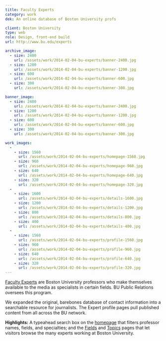 ```yaml
---
title: Faculty Experts
category: work
dek: An online database of Boston University profs

client: Boston University
type: web
role: Design, front-end build
url: http://www.bu.edu/experts

archive_image:
  - size: 2400
    url: /assets/work/2014-02-04-bu-experts/banner-2400.jpg
  - size: 1200
    url: /assets/work/2014-02-04-bu-experts/banner-1200.jpg
  - size: 600
    url: /assets/work/2014-02-04-bu-experts/banner-600.jpg
  - size: 300
    url: /assets/work/2014-02-04-bu-experts/banner-300.jpg

banner_image:
  - size: 2400
    url: /assets/work/2014-02-04-bu-experts/banner-2400.jpg
  - size: 1200
    url: /assets/work/2014-02-04-bu-experts/banner-1200.jpg
  - size: 600
    url: /assets/work/2014-02-04-bu-experts/banner-600.jpg
  - size: 300
    url: /assets/work/2014-02-04-bu-experts/banner-300.jpg

work_images:
  -
    - size: 1560
      url: /assets/work/2014-02-04-bu-experts/homepage-1560.jpg
    - size: 960
      url: /assets/work/2014-02-04-bu-experts/homepage-960.jpg
    - size: 640
      url: /assets/work/2014-02-04-bu-experts/homepage-640.jpg
    - size: 320
      url: /assets/work/2014-02-04-bu-experts/homepage-320.jpg
  -
    - size: 1600
      url: /assets/work/2014-02-04-bu-experts/details-1600.jpg
    - size: 1200
      url: /assets/work/2014-02-04-bu-experts/details-1200.jpg
    - size: 800
      url: /assets/work/2014-02-04-bu-experts/details-800.jpg
    - size: 400
      url: /assets/work/2014-02-04-bu-experts/details-400.jpg
  -
    - size: 1560
      url: /assets/work/2014-02-04-bu-experts/profile-1560.jpg
    - size: 960
      url: /assets/work/2014-02-04-bu-experts/profile-960.jpg
    - size: 640
      url: /assets/work/2014-02-04-bu-experts/profile-640.jpg
    - size: 320
      url: /assets/work/2014-02-04-bu-experts/profile-320.jpg
---
```


[Faculty Experts](http://www.bu.edu/experts) are Boston University professors who make themselves available to the media as specialists in certain fields. BU Public Relations oversees this program.

We expanded the original, barebones database of contact information into a searchable resource for journalists. The Expert profile pages pull published content from all across the BU network.

<strong>Highlights:</strong> A typeahead search box on the [homepage](http://www.bu.edu/experts) that filters professor names, fields, and specialties; and the [Fields](http://www.bu.edu/experts/fields/) and [Topics](http://www.bu.edu/experts/expertise/) pages that let visitors browse the many experts working at Boston University.
